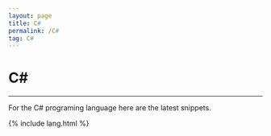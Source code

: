 ```yaml
---
layout: page
title: C#
permalink: /C#
tag: C#
---
```


# C#

---

For the C# programing language here are the latest snippets.

{% include lang.html %}
